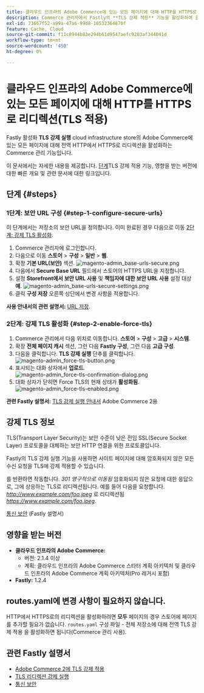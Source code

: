 ```yaml
---
title: 클라우드 인프라의 Adobe Commerce에 있는 모든 페이지에 대해 HTTP를 HTTPS로 리디렉션(TLS 적용)
description: Commerce 관리자에서 Fastly의 **TLS 강제 적용** 기능을 활성화하여 클라우드 인프라 스토어의 Adobe Commerce의 모든 페이지에 대해 글로벌 HTTP에서 HTTPS로 리디렉션할 수 있도록 합니다.
exl-id: 71667f52-a99a-47a6-99d8-10532364870f
feature: Cache, Cloud
source-git-commit: f11c8944b83e294b61d9547aefc9203af344041d
workflow-type: tm+mt
source-wordcount: '450'
ht-degree: 0%

---
```


# 클라우드 인프라의 Adobe Commerce에 있는 모든 페이지에 대해 HTTP를 HTTPS로 리디렉션(TLS 적용)

Fastly 활성화 **TLS 강제 실행** cloud infrastructure store의 Adobe Commerce에 있는 모든 페이지에 대해 전역 HTTP에서 HTTPS로 리디렉션을 활성화하는 Commerce 관리 기능입니다.

이 문서에서는 자세한 내용을 제공합니다. [단계](#steps)TLS 강제 적용 기능, 영향을 받는 버전에 대한 빠른 개요 및 관련 문서에 대한 링크입니다.

## 단계 {#steps}

### 1단계: 보안 URL 구성 {#step-1-configure-secure-urls}

이 단계에서는 저장소의 보안 URL을 정의합니다. 이미 완료된 경우 다음으로 이동 [2단계: 강제 TLS 활성화](#step-2-enable-force-tls).

1. Commerce 관리자에 로그인합니다.
1. 다음으로 이동 **스토어** > **구성** > **일반** > **웹**.
1. 확장 **기본 URL(보안)** 섹션.    ![magento-admin_base-urls-secure.png](assets/magento-admin_base-urls-secure.png)
1. 다음에서 **Secure Base URL** 필드에서 스토어의 HTTPS URL을 지정합니다.
1. 설정 **Storefront에서 보안 URL 사용** 및 **책임자에 대한 보안 URL 사용** 설정 대상 **예**.    ![magento-admin_base-urls-secure-settings.png](assets/magento-admin_base-urls-secure-settings.png)
1. 클릭 **구성 저장** 오른쪽 상단에서 변경 사항을 적용합니다.

**사용 안내서의 관련 설명서:**   [URL 저장](https://docs.magento.com/m2/ee/user_guide/stores/store-urls.html).

### 2단계: 강제 TLS 활성화 {#step-2-enable-force-tls}

1. Commerce 관리에서 다음 위치로 이동합니다. **스토어** > **구성** > **고급** > **시스템**.
1. 확장 **전체 페이지 캐시** 섹션, 그런 다음 **Fastly 구성**, 그런 다음 **고급 구성**.
1. 다음을 클릭합니다. **TLS 강제 실행** 단추를 클릭합니다.    ![magento-admin_force-tls-button.png](assets/magento-admin_force-tls-button.png)
1. 표시되는 대화 상자에서 **업로드**.    ![magento-admin_force-tls-confirmation-dialog.png](assets/magento-admin_force-tls-confirmation-dialog.png)
1. 대화 상자가 닫히면 Force TLS의 현재 상태가 **활성화됨**.    ![magento-admin_force-tls-enabled.png](assets/magento-admin_force-tls-enabled.png)

**관련 Fastly 설명서:**   [TLS 강제 실행 안내서](https://github.com/fastly/fastly-magento2/blob/master/Documentation/Guides/FORCE-TLS.md) Adobe Commerce 2용

## 강제 TLS 정보

TLS(Transport Layer Security)는 보안 수준이 낮은 전임 SSL(Secure Socket Layer) 프로토콜을 대체하는 보안 HTTP 연결을 위한 프로토콜입니다.

Fastly의 TLS 강제 실행 기능을 사용하면 사이트 페이지에 대해 암호화되지 않은 모든 수신 요청을 TLS에 강제 적용할 수 있습니다.

>>
를 반환하면 작동합니다. *301 영구적으로 이동됨* 암호화되지 않은 요청에 대한 응답으로, 그에 상응하는 TLS로 리디렉션됩니다. 예를 들어 다음을 요청합니다. *http://www.example.com/foo.jpeg* 로 리디렉션됨 *https://www.example.com/foo.jpeg*.

[통신 보안](https://docs.fastly.com/guides/securing-communications/) (Fastly 설명서)

## 영향을 받는 버전

* **클라우드 인프라의 Adobe Commerce:**
   * 버전: 2.1.4 이상
   * 계획: 클라우드 인프라의 Adobe Commerce 스타터 계획 아키텍처 및 클라우드 인프라의 Adobe Commerce 계획 아키텍처(Pro 레거시 포함)
* **Fastly:** 1.2.4

## routes.yaml에 변경 사항이 필요하지 않습니다.

HTTP에서 HTTPS로의 리디렉션을 활성화하려면 **모두** 페이지의 경우 스토어에 페이지를 추가할 필요가 없습니다. `routes.yaml` 구성 파일 - 전체 저장소에 대해 전역 TLS 강제 적용 을 활성화하면 됩니다(Commerce 관리 사용).

## 관련 Fastly 설명서

* [Adobe Commerce 2에 TLS 강제 적용](https://github.com/fastly/fastly-magento2/blob/master/Documentation/Guides/FORCE-TLS.md)
* [TLS 리디렉션 강제 실행](https://docs.fastly.com/guides/securing-communications/forcing-a-tls-redirect)
* [통신 보안](https://docs.fastly.com/guides/securing-communications/)
